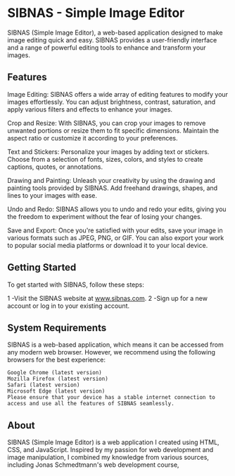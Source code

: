 # SIBNAS - Simple Image Editor

 SIBNAS (Simple Image Editor), a web-based application designed to make image editing quick and easy. SIBNAS provides a user-friendly interface and a range of powerful editing tools to enhance and transform your images.


## Features

Image Editing: SIBNAS offers a wide array of editing features to modify your images effortlessly. You can adjust brightness, contrast, saturation, and apply various filters and effects to enhance your images.

Crop and Resize: With SIBNAS, you can crop your images to remove unwanted portions or resize them to fit specific dimensions. Maintain the aspect ratio or customize it according to your preferences.

Text and Stickers: Personalize your images by adding text or stickers. Choose from a selection of fonts, sizes, colors, and styles to create captions, quotes, or annotations.

Drawing and Painting: Unleash your creativity by using the drawing and painting tools provided by SIBNAS. Add freehand drawings, shapes, and lines to your images with ease.

Undo and Redo: SIBNAS allows you to undo and redo your edits, giving you the freedom to experiment without the fear of losing your changes.

Save and Export: Once you're satisfied with your edits, save your image in various formats such as JPEG, PNG, or GIF. You can also export your work to popular social media platforms or download it to your local device.




## Getting Started
To get started with SIBNAS, follow these steps:

1 -Visit the SIBNAS website at www.sibnas.com.
2 -Sign up for a new account or log in to your existing account.



## System Requirements

SIBNAS is a web-based application, which means it can be accessed from any modern web browser. However, we recommend using the following browsers for the best experience:

    Google Chrome (latest version)
    Mozilla Firefox (latest version)
    Safari (latest version)
    Microsoft Edge (latest version)
    Please ensure that your device has a stable internet connection to access and use all the features of SIBNAS seamlessly.


## About    
SIBNAS (Simple Image Editor) is a web application I created using HTML, CSS, and JavaScript. Inspired by my passion for web development and image manipulation, I combined my knowledge from various sources, including Jonas Schmedtmann's web development course, 









